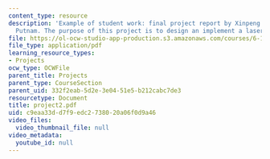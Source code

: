 ```yaml
---
content_type: resource
description: 'Example of student work: final project report by Xinpeng Huang and William
  Putnam. The purpose of this project is to design an implement a laser pointer mouse.'
file: https://ol-ocw-studio-app-production.s3.amazonaws.com/courses/6-111-introductory-digital-systems-laboratory-spring-2006/c9eaa33dd7f9edc2738020a06f0d9a46_project2.pdf
file_type: application/pdf
learning_resource_types:
- Projects
ocw_type: OCWFile
parent_title: Projects
parent_type: CourseSection
parent_uid: 332f2eab-5d2e-3e04-51e5-b212cabc7de3
resourcetype: Document
title: project2.pdf
uid: c9eaa33d-d7f9-edc2-7380-20a06f0d9a46
video_files:
  video_thumbnail_file: null
video_metadata:
  youtube_id: null
---
```

